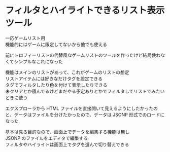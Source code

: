 # フィルタとハイライトできるリスト表示ツール

一応ゲームリスト用  
機能的にはゲームに限定してないから他でも使える  

前にトロフィーリストの代替風なゲームリストのツールを作ったけど結局使わなくてシンプルなこれになった  

機能はメインのリストがあって、これがゲームのリストの想定  
リストアイテムには好きなだけタグを設定できる  
タグでフィルタしたり色を付けて表示したりできる  
未クリアとか積んでるけどまだやる予定ありとかでフィルタしてリストでみたいときに使う

エクスプローラから HTML ファイルを直接開いて見えるようにしたかったのと、データはファイルを分けたかったので、データは JSONP 形式でのロードになった  

基本は見る目的なので、画面上でデータを編集する機能は無し  
JSONP のファイルをエディタで編集する  
フィルタやハイライトは画面上でタグを選んで切り替えできる  
